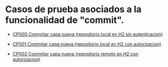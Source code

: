 # Casos de prueba asociados a la funcionalidad de "commit".

* [CP000 Commitar capa nueva (repositorio local en H2 sin autenticacion)](CP000/testVC00SY00CP000.md)

* [CP001 Commitar capa nueva (repositorio local en H2 con autorizacion)](CP001/testVC00SY00CP001.md)

* [CP002 Commitar capa nueva (repositorio remoto en H2 con autorizacion)](CP002/testVC00SY00CP002.md)
